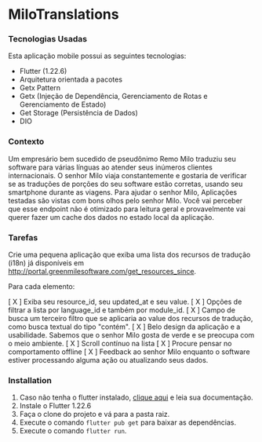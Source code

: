 # MiloTranslations

### Tecnologias Usadas

Esta aplicação mobile possui as seguintes tecnologias:
* Flutter (1.22.6)
* Arquitetura orientada a pacotes
* Getx Pattern
* Getx (Injeção de Dependência, Gerenciamento de Rotas e Gerenciamento de Estado)
* Get Storage (Persistência de Dados)
* DIO

### Contexto

Um empresário bem sucedido de pseudônimo Remo Milo traduziu seu software para várias línguas ao atender seus inúmeros clientes internacionais. O senhor Milo viaja constantemente e gostaria de verificar se as traduções de porções do seu software estão corretas, usando seu smartphone durante as viagens.
Para ajudar o senhor Milo, 
Aplicações testadas são vistas com bons olhos pelo senhor Milo.
Você vai perceber que esse endpoint não é otimizado para leitura geral e provavelmente vai querer fazer um cache dos dados no estado local da aplicação.

### Tarefas

Crie uma pequena aplicação que exiba uma lista dos recursos de tradução (i18n) já disponíveis em http://portal.greenmilesoftware.com/get_resources_since.

Para cada elemento:

[ X ] Exiba seu resource_id, seu updated_at e seu value. 
[ X ] Opções de filtrar a lista por language_id e também por module_id.
[ X ] Campo de busca um terceiro filtro que se aplicaria ao value dos recursos de tradução, como busca textual do tipo "contém".
[ X ] Belo design da aplicação e a usabilidade. Sabemos que o senhor Milo gosta de verde e se preocupa com o meio ambiente.
[ X ] Scroll contínuo na lista
[ X ] Procure pensar no comportamento offline
[ X ] Feedback ao senhor Milo enquanto o software estiver processando alguma ação ou atualizando seus dados.

### Installation

1. Caso não tenha o flutter instalado, [clique aqui](https://flutter.dev/docs/get-started/install/) e leia sua documentação.
2. Instale o Flutter 1.22.6
3. Faça o clone do projeto e vá para a pasta raiz.
4. Execute o comando ```flutter pub get``` para baixar as dependências.
5. Execute o comando ```flutter run```.
